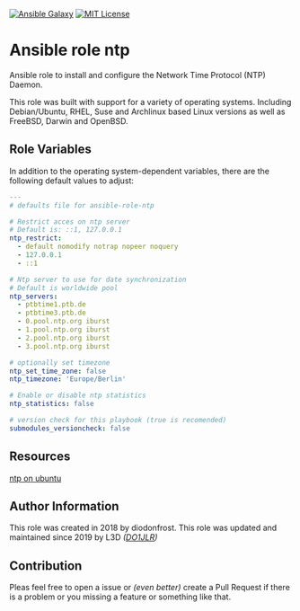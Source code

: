 [![Ansible Galaxy](https://raw.githubusercontent.com/roles-ansible/ansible_role_ntp/main/.github/galaxy.svg?sanitize=true)](https://galaxy.ansible.com/do1jlr/ntp) [![MIT License](https://raw.githubusercontent.com/roles-ansible/ansible_role_ntp/main/.github/license.svg?sanitize=true)](https://github.com/roles-ansible/ansible_role_ntp/blob/main/LICENSE)

 Ansible role ntp
======================

Ansible role to install and configure the Network Time Protocol (NTP) Daemon.

This role was built with support for a variety of operating systems. Including Debian/Ubuntu, RHEL, Suse and Archlinux based Linux versions as well as FreeBSD, Darwin and OpenBSD.

## Role Variables

In addition to the operating system-dependent variables, there are the following default values to adjust:

```yaml
---
# defaults file for ansible-role-ntp

# Restrict acces on ntp server
# Default is: ::1, 127.0.0.1
ntp_restrict:
  - default nomodify notrap nopeer noquery
  - 127.0.0.1
  - ::1

# Ntp server to use for date synchronization
# Default is worldwide pool
ntp_servers:
  - ptbtime1.ptb.de
  - ptbtime3.ptb.de
  - 0.pool.ntp.org iburst
  - 1.pool.ntp.org iburst
  - 2.pool.ntp.org iburst
  - 3.pool.ntp.org iburst

# optionally set timezone
ntp_set_time_zone: false
ntp_timezone: 'Europe/Berlin'

# Enable or disable ntp statistics
ntp_statistics: false

# version check for this playbook (true is recomended)
submodules_versioncheck: false
```

## Resources

[ntp on ubuntu](https://doc.ubuntu-fr.org/ntp)

## Author Information

This role was created in 2018 by diodonfrost.
This role was updated and maintained since 2019 by L3D *([DO1JLR](https://github.com/do1jlr))*

## Contribution
Pleas feel free to open a issue or *(even better)* create a Pull Request if there is a problem or you missing a feature or something like that.
